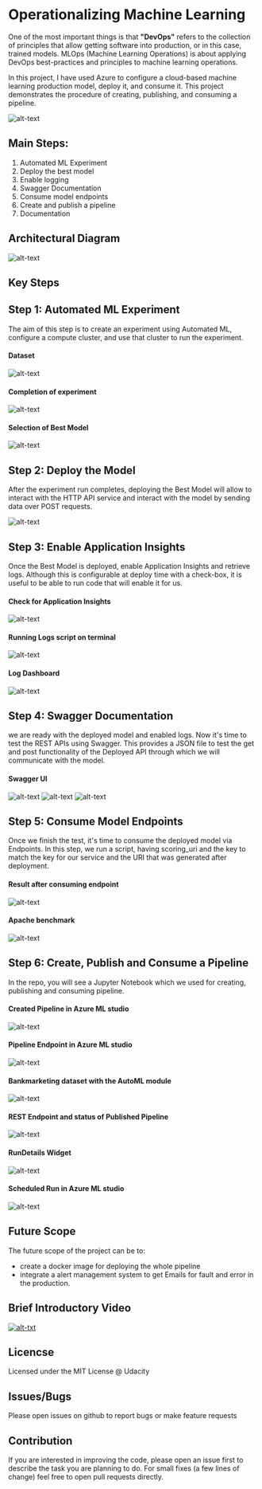 # Operationalizing Machine Learning

One of the most important things is that **"DevOps"** refers to the collection of principles that allow getting software into production, or in this case, trained models. MLOps (Machine Learning Operations) is about applying DevOps best-practices and principles to machine learning operations.

In this project, I have used Azure to configure a cloud-based machine learning production model, deploy it, and consume it. This project demonstrates the procedure of creating, publishing, and consuming a pipeline.

![alt-text](backup/images/flow_diagram.png)

## Main Steps:
1. Automated ML Experiment
2. Deploy the best model
3. Enable logging
4. Swagger Documentation
5. Consume model endpoints
6. Create and publish a pipeline
7. Documentation

## Architectural Diagram
![alt-text](backup/images/architecture_diagram.png)

## Key Steps
## Step 1: Automated ML Experiment
The aim of this step is to create an experiment using Automated ML, configure a compute cluster, and use that cluster to run the experiment.

#### Dataset
![alt-text](backup/images/image1.png)

#### Completion of experiment
![alt-text](backup/images/image2.png)

#### Selection of Best Model
![alt-text](backup/images/image3.png)

## Step 2: Deploy the Model
After the experiment run completes, deploying the Best Model will allow to interact with the HTTP API service and interact with the model by sending data over POST requests.

![alt-text](backup/images/image4.png)

## Step 3: Enable Application Insights
Once the Best Model is deployed, enable Application Insights and retrieve logs. Although this is configurable at deploy time with a check-box, it is useful to be able to run code that will enable it for us.

#### Check for Application Insights
![alt-text](backup/images/image5.png)

#### Running Logs script on terminal
![alt-text](backup/images/image7.png)

#### Log Dashboard
![alt-text](backup/images/image6.png)



## Step 4: Swagger Documentation
we are ready with the deployed model and enabled logs. Now it's time to test the REST APIs using Swagger. This provides a JSON file to test the get and post functionality of the Deployed API through which we will communicate with the model.

#### Swagger UI
![alt-text](backup/images/image8.png)
![alt-text](backup/images/image9.png)
![alt-text](backup/images/image10.png)

## Step 5: Consume Model Endpoints
Once we finish the test, it's time to consume the deployed model via Endpoints. In this step, we run a script, having scoring_uri and the key to match the key for our service and the URI that was generated after deployment. 

#### Result after consuming endpoint
![alt-text](backup/images/image11.png)

#### Apache benchmark
![alt-text](backup/images/image12.png)


## Step 6: Create, Publish and Consume a Pipeline
In the repo, you will see a Jupyter Notebook which we used for creating, publishing and consuming pipeline. 

#### Created Pipeline in Azure ML studio
![alt-text](backup/images/image13.png)

#### Pipeline Endpoint in Azure ML studio
![alt-text](backup/images/image14.png)

#### Bankmarketing dataset with the AutoML module
![alt-text](backup/images/image15.png)

#### REST Endpoint and status of Published Pipeline
![alt-text](backup/images/image17.png)

#### RunDetails Widget
![alt-text](backup/images/image18.png)

#### Scheduled Run in Azure ML studio
![alt-text](backup/images/image19.png)


## Future Scope
The future scope of the project can be to:
* create a docker image for deploying the whole pipeline
* integrate a alert management system to get Emails for fault and error in the production.

## Brief Introductory Video

[![alt-txt](backup/images/youtube_thumbnail.jpb)](https://www.youtube.com/watch?v=haBXfmGhPG8)

## Licencse
Licensed under the MIT License @ Udacity

## Issues/Bugs
Please open issues on github to report bugs or make feature requests

## Contribution
If you are interested in improving the code, please open an issue first to describe the task you are planning to do. For small fixes (a few lines of change) feel free to open pull requests directly.
